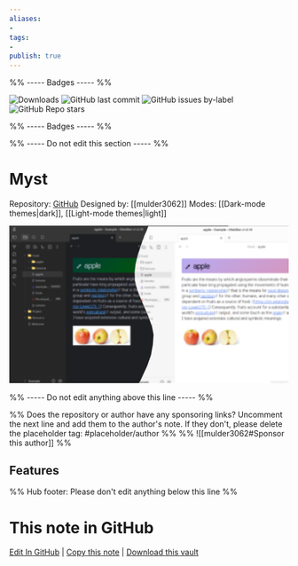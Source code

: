```yaml
---
aliases:
- 
tags: 
- 
publish: true
---
```


%% ----- Badges ----- %%

![Downloads](https://img.shields.io/badge/downloads-483-573E7A?style=for-the-badge&logo=)
![GitHub last commit](https://img.shields.io/github/last-commit/mulder3062/Myst?color=573E7A&label=last%20update&logo=github&style=for-the-badge)
![GitHub issues by-label](https://img.shields.io/github/issues/mulder3062/Myst/help%20wanted?color=573E7A&logo=github&style=for-the-badge) 
![GitHub Repo stars](https://img.shields.io/github/stars/mulder3062/Myst?color=573E7A&logo=github&style=for-the-badge)

%% ----- Badges ----- %%

%% ----- Do not edit this section ----- %%

# Myst

Repository: [GitHub](https://github.com/mulder3062/Myst)
Designed by: [[mulder3062]]
Modes: [[Dark-mode themes|dark]], [[Light-mode themes|light]]



![screenshot](https://github.com/mulder3062/Myst/raw/HEAD/screenshot.png)

%% ----- Do not edit anything above this line ----- %% 

%% Does the repository or author have any sponsoring links? Uncomment the next line and add them to the author's note. If they don't, please delete the placeholder tag: #placeholder/author %%
%% ![[mulder3062#Sponsor this author]] %%


## Features



%% Hub footer: Please don't edit anything below this line %%

# This note in GitHub

<span class="git-footer">[Edit In GitHub](https://github.dev/obsidian-community/obsidian-hub/blob/main/02%20-%20Community%20Expansions/02.05%20All%20Community%20Expansions/Themes/Myst.md "git-hub-edit-note") | [Copy this note](https://raw.githubusercontent.com/obsidian-community/obsidian-hub/main/02%20-%20Community%20Expansions/02.05%20All%20Community%20Expansions/Themes/Myst.md "git-hub-copy-note") | [Download this vault](https://github.com/obsidian-community/obsidian-hub/archive/refs/heads/main.zip "git-hub-download-vault") </span>
